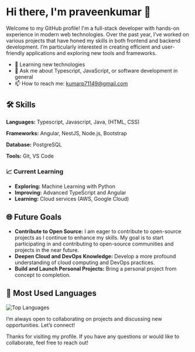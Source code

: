 # Hi there, I'm praveenkumar 👋
Welcome to my GitHub profile!
I'm a full-stack developer with hands-on experience in modern web technologies. Over the past year, I’ve worked on various projects that have honed my skills in both frontend and backend development. I’m particularly interested in creating efficient and user-friendly applications and exploring new tools and frameworks.
- 🌱 Learning new technologies
- 💬 Ask me about Typescript, JavaScript, or software development in general
- 📫 How to reach me: [kumarp71149@gmail.com](mailto:kumarp71149@gmail.com)
## 🛠 Skills

**Languages:** Typescript, Javascript, Java, (HTML, CSS)

**Frameworks:** Angular, NestJS, Node.js, Bootstrap

**Database:** PostgreSQL

**Tools:** Git, VS Code
### 📈 Current Learning

- **Exploring:** Machine Learning with Python
- **Improving:** Advanced TypeScript and Angular
- **Learning:** Cloud services (AWS, Google Cloud)
## 🌐 Future Goals

- **Contribute to Open Source:** I am eager to contribute to open-source projects as I continue to enhance my skills. My goal is to start participating in and contributing to open-source communities and projects in the near future.
- **Deepen Cloud and DevOps Knowledge:** Develop a more profound understanding of cloud computing and DevOps practices.
- **Build and Launch Personal Projects:** Bring a personal project from concept to completion.

 ## 🌟 Most Used Languages
   ![Top Languages](https://github-readme-stats.vercel.app/api/top-langs/?username=praveenk545&layout=compact&theme=radical)


I’m always open to collaborating on projects and discussing new opportunities. Let’s connect!

Thanks for visiting my profile. If you have any questions or would like to collaborate, feel free to reach out!
